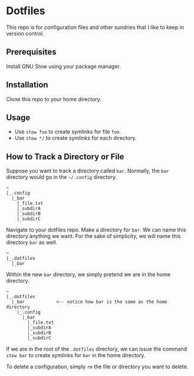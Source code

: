 # Dotfiles

This repo is for configuration files and other sundries that I like to keep in
version control.

## Prerequisites

Install GNU Stow using your package manager.

## Installation

Clone this repo to your home directory.

## Usage

* Use `stow foo` to create symlinks for file `foo`.
* Use `stow */` to create symlinks for each directory.

## How to Track a Directory or File

Suppose you want to track a directory called `bar`. Normally, the `bar`
directory would go in the `~/.config` directory.

```
~
|_.config
  |_bar
    |_file.txt
    |_subdirA
    |_subdirB
    |_subdirC
```

Navigate to your dotfiles repo. Make a directory for `bar`. We can name this
directory anything we want. For the sake of simplicity, we will name this
directory `bar` as well.

```
~
|_.dotfiles
  |_bar
```

Within the new `bar` directory, we simply pretend we are in the home directory.

```
~
|_.dotfiles
  |_bar            <-- notice how bar is the same as the home directory
    |_.config
      |_bar
        |_file.txt
        |_subdirA
        |_subdirB
        |_subdirC
```

If we are in the root of the `.dotfiles` directory, we can issue the command
`stow bar` to create symlinks for `bar` in the home directory.

To delete a configuration, simply `rm` the file or directory you want to delete.
